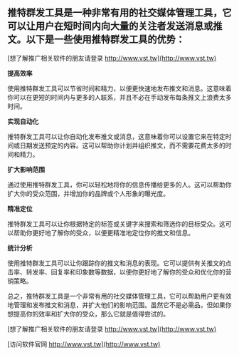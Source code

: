 ## **推特群发工具是一种非常有用的社交媒体管理工具，它可以让用户在短时间内向大量的关注者发送消息或推文。以下是一些使用推特群发工具的优势：**

[想了解推广相关软件的朋友请登录 http://www.vst.tw](http://www.vst.tw)

**提高效率**

使用推特群发工具可以节省时间和精力，以便更快速地发布推文和消息。这意味着你可以在更短的时间内与更多的人联系，并且不必在手动发布每条推文上浪费太多时间。

**实现自动化**

推特群发工具可以让你自动化发布推文或消息，这意味着你可以设置它来在特定时间或日期发送预定的内容。这可以帮助你计划并组织推文，而不需要花费太多的时间和精力。

**扩大影响范围**

通过使用推特群发工具，你可以轻松地将你的信息传播给更多的人。这可以帮助你扩大你的受众范围，并增加你的品牌或个人形象的曝光度。

**精准定位**

推特群发工具可以让你根据特定的标签或关键字来搜索和筛选你的目标受众。这可以帮助你更好地了解你的受众，以便更精准地定位你的推文和信息。

**统计分析**

使用推特群发工具可以让你跟踪你的推文和消息的表现。它可以提供有关推文的点击率、转发率、回复率和印象数等数据，以便你更好地了解你的受众和优化你的营销策略。

总之，推特群发工具是一个非常有用的社交媒体管理工具，它可以帮助用户更有效地管理和发布推文和消息，并扩大他们的影响范围。虽然它不是必需品，但如果你想提高你的效率和扩大你的受众，那么它就是值得尝试的。

[想了解推广相关软件的朋友请登录 http://www.vst.tw](http://www.vst.tw)


[访问软件官网 http://www.vst.tw](http://www.vst.tw)

